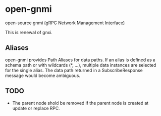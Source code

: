 # open-gnmi

open-source gnmi (gRPC Network Management Interface)

This is renewal of gnxi.

## Aliases

open-gnmi provides Path Aliases for data paths.
If an alias is defined as a schema path or with wildcards (*, ...), multiple data instances are selected for the single alias. The data path returned in a SubscribeResponse message would become ambiguous.

## TODO

- The parent node shold be removed if the parent node is created at update or replace RPC.
